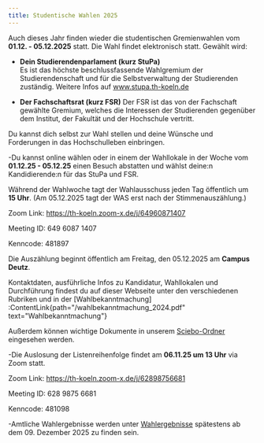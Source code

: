 ```yaml
---
title: Studentische Wahlen 2025
---
```


<!-- **!! DU BIST GEFRAGT !!** -->

Auch dieses Jahr finden wieder die studentischen Gremienwahlen vom **01.12. - 05.12.2025** statt. Die Wahl findet elektronisch statt. Gewählt wird:

- **Dein Studierendenparlament (kurz StuPa)**  
  Es ist das höchste beschlussfassende Wahlgremium der Studierendenschaft und für die Selbstverwaltung der Studierenden zuständig.
  Weitere Infos auf www.stupa.th-koeln.de

- **Der Fachschaftsrat (kurz FSR)**
  Der FSR ist das von der Fachschaft gewählte Gremium, welches die Interessen der Studierenden gegenüber dem Institut, der Fakultät und der Hochschule vertritt.

Du kannst dich selbst zur Wahl stellen und deine Wünsche und Forderungen in das Hochschulleben einbringen.

-Du kannst online wählen oder in einem der Wahllokale in der Woche vom **01.12.25 - 05.12.25** einen Besuch abstatten und wählst deine:n Kandidierende:n für das StuPa und FSR.

Während der Wahlwoche tagt der Wahlausschuss jeden Tag öffentlich um **15 Uhr**. (Am 05.12.2025 tagt der WAS erst nach der Stimmenauszählung.)

Zoom Link: https://th-koeln.zoom-x.de/j/64960871407

Meeting ID: 649 6087 1407

Kenncode: 481897 

Die Auszählung beginnt öffentlich am Freitag, den 05.12.2025 am **Campus Deutz**.

Kontaktdaten, ausführliche Infos zu Kandidatur, Wahllokalen und Durchführung findest du auf dieser Webseite unter den verschiedenen Rubriken und in der [Wahlbekanntmachung] 
:ContentLink{path="/wahlbekanntmachung_2024.pdf" text="Wahlbekanntmachung"}

Außerdem können wichtige Dokumente in unserem [Sciebo-Ordner](https://th-koeln.sciebo.de/s/uHg1Q0XoAGedJBX) eingesehen werden.

-Die Auslosung der Listenreihenfolge findet am **06.11.25 um 13 Uhr** via Zoom statt.

Zoom Link: https://th-koeln.zoom-x.de/j/62898756681

Meeting ID: 628 9875 6681

Kenncode: 481098

-Amtliche Wahlergebnisse werden unter [Wahlergebnisse](/wahlergebnisse) spätestens ab dem 09. Dezember 2025 zu finden sein.

